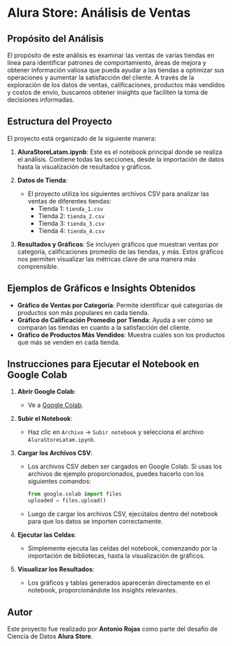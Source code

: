 # Alura Store: Análisis de Ventas

## Propósito del Análisis

El propósito de este análisis es examinar las ventas de varias tiendas en línea para identificar patrones de comportamiento, áreas de mejora y obtener información valiosa que pueda ayudar a las tiendas a optimizar sus operaciones y aumentar la satisfacción del cliente. A través de la exploración de los datos de ventas, calificaciones, productos más vendidos y costos de envío, buscamos obtener insights que faciliten la toma de decisiones informadas.

## Estructura del Proyecto

El proyecto está organizado de la siguiente manera:

1. **AluraStoreLatam.ipynb**: Este es el notebook principal donde se realiza el análisis. Contiene todas las secciones, desde la importación de datos hasta la visualización de resultados y gráficos.
   
2. **Datos de Tienda**:
   - El proyecto utiliza los siguientes archivos CSV para analizar las ventas de diferentes tiendas:
     - Tienda 1: `tienda_1.csv`
     - Tienda 2: `tienda_2.csv`
     - Tienda 3: `tienda_3.csv`
     - Tienda 4: `tienda_4.csv`
   
3. **Resultados y Gráficos**: Se incluyen gráficos que muestran ventas por categoría, calificaciones promedio de las tiendas, y más. Estos gráficos nos permiten visualizar las métricas clave de una manera más comprensible.

## Ejemplos de Gráficos e Insights Obtenidos

- **Gráfico de Ventas por Categoría**: Permite identificar qué categorías de productos son más populares en cada tienda.
- **Gráfico de Calificación Promedio por Tienda**: Ayuda a ver cómo se comparan las tiendas en cuanto a la satisfacción del cliente.
- **Gráfico de Productos Más Vendidos**: Muestra cuáles son los productos que más se venden en cada tienda.

## Instrucciones para Ejecutar el Notebook en Google Colab

1. **Abrir Google Colab**:
   - Ve a [Google Colab](https://colab.research.google.com).
   
2. **Subir el Notebook**:
   - Haz clic en `Archivo` → `Subir notebook` y selecciona el archivo `AluraStoreLatam.ipynb`.

3. **Cargar los Archivos CSV**:
   - Los archivos CSV deben ser cargados en Google Colab. Si usas los archivos de ejemplo proporcionados, puedes hacerlo con los siguientes comandos:
     ```python
     from google.colab import files
     uploaded = files.upload()
     ```
   - Luego de cargar los archivos CSV, ejecútalos dentro del notebook para que los datos se importen correctamente.

4. **Ejecutar las Celdas**:
   - Simplemente ejecuta las celdas del notebook, comenzando por la importación de bibliotecas, hasta la visualización de gráficos.

5. **Visualizar los Resultados**:
   - Los gráficos y tablas generados aparecerán directamente en el notebook, proporcionándote los insights relevantes.

## Autor

Este proyecto fue realizado por **Antonio Rojas** como parte del desafío de Ciencia de Datos **Alura Store**.
